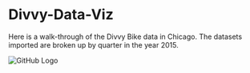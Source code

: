 # Divvy-Data-Viz

Here is a walk-through of the Divvy Bike data in Chicago. The datasets imported are broken up by quarter in the year 2015.

![GitHub Logo](/images/logo.png)
